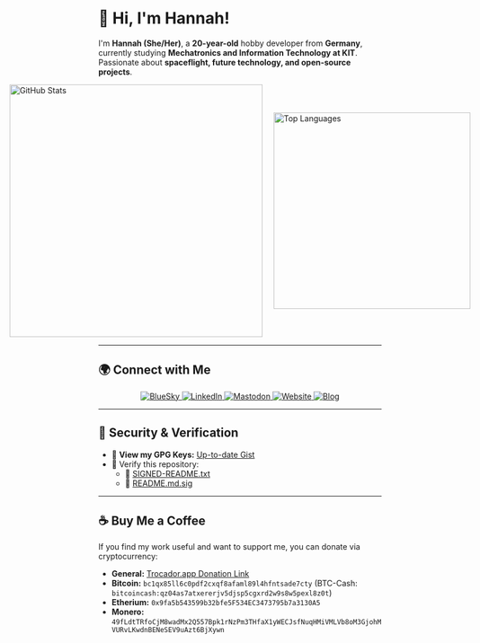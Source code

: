 # 👋 Hi, I'm Hannah!

I'm **Hannah (She/Her)**, a **20-year-old** hobby developer from **Germany**, currently studying **Mechatronics and Information Technology at KIT**. Passionate about **spaceflight, future technology, and open-source projects**.

<div style="display: flex; justify-content: center; align-items: center; gap: 20px;">
  <img width="450" src="https://github-readme-stats.vercel.app/api?username=martianingreen&include_all_commits=true&count_private=true&show_icons=true&line_height=20&title_color=2B5BBD&icon_color=1124BB&text_color=A1A1A1&bg_color=0,000000,130F40" alt="GitHub Stats"/>
  <img width="350" src="https://github-readme-stats.vercel.app/api/top-langs?username=martianingreen&show_icons=true&locale=en&layout=compact&theme=chartreuse-dark" alt="Top Languages"/>
</div>

---

## 🌍 Connect with Me

<p align="center">
  <a href="https://bsky.app/profile/rennersh.de" target="_blank">
    <img src="https://img.shields.io/badge/BlueSky-%23295ef6.svg?&style=for-the-badge&logo=bluesky&logoColor=white" alt="BlueSky">
  </a>
  <a href="https://www.linkedin.com/in/hannah-renners-58bab0342/" target="_blank">
    <img src="https://img.shields.io/badge/LinkedIn-%230077B5.svg?&style=for-the-badge&logo=linkedin&logoColor=white" alt="LinkedIn">
  </a>
  <a href="https://mastodon.social/@martianhannah" target="_blank">
    <img src="https://img.shields.io/badge/Mastodon-%233A1C87.svg?&style=for-the-badge&logo=mastodon&logoColor=white" alt="Mastodon">
  </a>
  <a href="https://rennersh.de" target="_blank">
    <img src="https://img.shields.io/badge/Website-%23000000.svg?&style=for-the-badge&logo=About.me&logoColor=white" alt="Website">
  </a>
  <a href="https://rennersh.de/static/obsidian/encyclopedia/blog/blog.html" target="_blank">
    <img src="https://img.shields.io/badge/Blog-%23FF5722.svg?&style=for-the-badge&logo=blogger&logoColor=white" alt="Blog">
  </a>
</p>

---

## 🔑 Security & Verification

- 📜 **View my GPG Keys:** [Up-to-date Gist](https://url.rennersh.de/pgp-keys?github)
- 🔏 Verify this repository:
  - 📄 [SIGNED-README.txt](https://github.com/MartianInGreen/MartianInGreen/blob/main/README.md.signed)
  - 📝 [README.md.sig](https://github.com/MartianInGreen/MartianInGreen/blob/main/README.md.sig)

---

## ☕ Buy Me a Coffee

If you find my work useful and want to support me, you can donate via cryptocurrency:

- **General:** [Trocador.app Donation Link](https://trocador.app/anonpay?ticker_to=eth&network_to=ERC20&address=0x9fa5b543599b32bfe5F534EC3473795b7a3130A5&ref=sqKNYGZbRl&direct=True&name=MartianInGreen)
- **Bitcoin:** `bc1qx85ll6c0pdf2cxqf8afaml89l4hfntsade7cty` (BTC-Cash: `bitcoincash:qz04as7atxererjv5djsp5cgxrd2w9s8w5pexl8z0t`)  
- **Etherium:** `0x9fa5b543599b32bfe5F534EC3473795b7a3130A5`
- **Monero:** `49fLdtTRfoCjM8wadMx2Q557Bpk1rNzPm3THfaX1yWECJsfNuqHMiVMLVb8oM3GjohMVURvLKwdnBENeSEV9uAzt6BjXywn`
